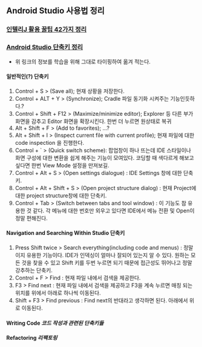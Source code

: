 ## Android Studio 사용법 정리


### [인텔리J 활용 꿀팁 42가지 정리](http://www.popit.kr/%EC%9D%B8%ED%85%94%EB%A6%ACj-%ED%99%9C%EC%9A%A9-%EA%BF%80%ED%8C%81-42%EA%B0%80%EC%A7%80-%EC%A0%95%EB%A6%AC/)


### [Android Studio 단축키 정리](https://medium.com/@joongwon/android-studio-%EB%8B%A8%EC%B6%95%ED%82%A4-%EC%A0%95%EB%A6%AC-557733f5a5a)

* 위 링크의 정보를 학습을 위해 그대로 타이핑하여 옮겨 적는다.

#### 일반적인(?) 단축키

1. Control + S > (Save all); 현재 상황을 저장한다.
2. Control + ALT + Y > (Synchronize); Cradle 파일 동기화 시켜주는 기능인듯하다.?
3. Control + Shift + F12 > (Maximize/minimize editor); Explorer 등 다른 부가 화면을 감추고 Editor 화면을 확장시킨다. 한번 더 누르면 원상태로 복귀
4. Alt + Shift + F > (Add to favorites); ...?
5. Alt + Shift + I > (Inspect current file with current profile); 현재 파일에 대한 code inspection 을 진행한다.
6. Control + ` > (Quick switch scheme): 팝업창이 하나 뜨는데 IDE 스타일이나 화면 구성에 대한 변환을 쉽게 해주는 기능이 모여있다. 코딩할 때 색다르게 해보고 싶다면 한번 View Mode 설정을 만져보길.
7. Control + Alt + S > (Open settings dialogue) : IDE Settings 창에 대한 단축키.
8. Control + Alt + Shift + S > (Open project structure dialog) : 현재 Project에 대한 project structure창에 대한 단축키.
9. Control + Tab > (Switch between tabs and tool window) : 이 기능도 참 유용한 것 같다. 각 메뉴에 대한 번호만 외우고 있다면 IDE에서 메뉴 전환 및 Open이 정말 편해진다.


#### Navigation and Searching Within Studio 단축키

1. Press Shift twice > Search everything(including code and menus) : 정말이지 유용한 기능이다. IDE가 인덱싱이 얼마나 잘되어 있는지 알 수 있다. 원하는 모든 것을 찾을 수 있고 Shift 키를 두번 누르면 되기 때문에 접근성도 뛰어나고 정말 강추하는 단축키.
2. Control + F > Find : 현재 파일 내에서 검색을 제공한다.
3. F3 > Find next : 현재 파일 내에서 검색을 제공하고 F3을 계속 누르면 매칭 되는 위치를 위에서 아래로 하나씩 이동된다.
4. Shift + F3 > Find previous : Find next의 반대라고 생각하면 된다. 아래에서 위로 이동된다.




#### Writing Code _코드 작성과 관련된 단축키들_



#### Refactoring _리팩토링_


